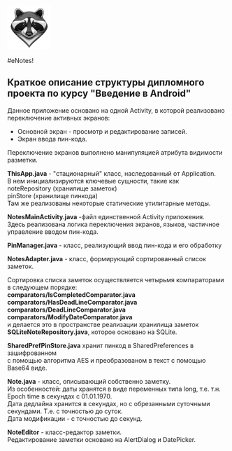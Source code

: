 ![](logo.png)  
  
#eNotes!  
## Краткое описание структуры дипломного проекта по курсу "Введение в Android"  
  
Данное приложение основано на одной Activity, в которой реализовано  
переключение активных экранов:  

 - Основной экран - просмотр и редактирование записей.  
 - Экран ввода пин-кода.  

Переключение экранов выполнено манипуляцией атрибута видимости разметки.  
  
**ThisApp.java**  - "стационарный" класс, наследованный от Application.  
В нем инициализируются ключевые сущности, такие как   
noteRepository (хранилище заметок)  
pinStore (хранилище пинкода)  
Там же реализованы некоторые статические утилитарные методы.  
  
**NotesMainActivity.java** -файл единственной Activity приложения.  
Здесь реализована логика переключения экранов, языков, частичное управление вводом пин-кода.  
  
**PinManager.java**  - класс, реализующий ввод пин-кода и его обработку  
    
**NotesAdapter.java** - класс, формирующий сортированный список заметок.  
  
Сортировка списка заметок осуществляется четырьмя компараторами в следующем порядке:  
**comparators/IsCompletedComparator.java  
comparators/HasDeadLineComparator.java  
comparators/DeadLineComparator.java  
comparators/ModifyDateComparator.java**  
и делается это в пространстве реализации хранилища заметок  
**SQLiteNoteRepository.java**,  которое основано на SQLite.  
  
**SharedPrefPinStore.java** хранит пинкод в SharedPreferences в зашифрованном   
с помощью алгоритма AES и преобразованом в текст с помощью Base64 виде.  
  
**Note.java** - класс, описывающий собственно заметку.  
Из особенностей: даты хранятся в виде переменных типа long, т.е. т.н. Epoch time в секундах с 01.01.1970.  
Дата дедлайна хранится в секундах, но с обрезанными суточными секундами. Т.е. с точностью до суток.  
Дата модификации - с точностью до секунд.  
  
**NoteEditor** - класс-редактор заметки.   
Редактирование заметки основано на AlertDialog и DatePicker.